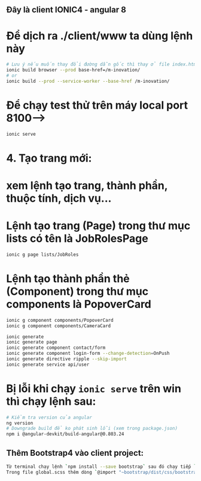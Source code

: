 ## Đây là client IONIC4 - angular 8

# Để dịch ra ./client/www ta dùng lệnh này
``` sh
# Lưu ý nếu muốn thay đổi đường dẫn gốc thì thay ở file index.html `/` bằng `/m-inovation/` trước khi dịch
ionic build browser --prod base-href=/m-inovation/
# or
ionic build --prod --service-worker --base-href /m-inovation/
```

# Để chạy test thử trên máy local port 8100-->
``` sh
ionic serve
```

# 4. Tạo trang mới:
# xem lệnh tạo trang, thành phần, thuộc tính, dịch vụ...

# Lệnh tạo trang (Page) trong thư mục lists có tên là JobRolesPage
``` sh
ionic g page lists/JobRoles
```

# Lệnh tạo thành phần thẻ (Component) trong thư mục components là PopoverCard
``` sh
ionic g component components/PopoverCard
ionic g component components/CameraCard

ionic generate
ionic generate page
ionic generate component contact/form
ionic generate component login-form --change-detection=OnPush
ionic generate directive ripple --skip-import
ionic generate service api/user
```

# Bị lỗi khi chạy `ionic serve` trên win thì chạy lệnh sau:
``` sh
# Kiểm tra version của angular
ng version
# Downgrade build để ko phát sinh lỗi (xem trong package.json)
npm i @angular-devkit/build-angular@0.803.24
```

## Thêm Bootstrap4 vào client project:
``` sh
Từ terminal chạy lệnh `npm install --save bootstrap` sau đó chạy tiếp `npm install --save jquery`
Trong file global.scss thêm dòng `@import "~bootstrap/dist/css/bootstrap.css"`
```